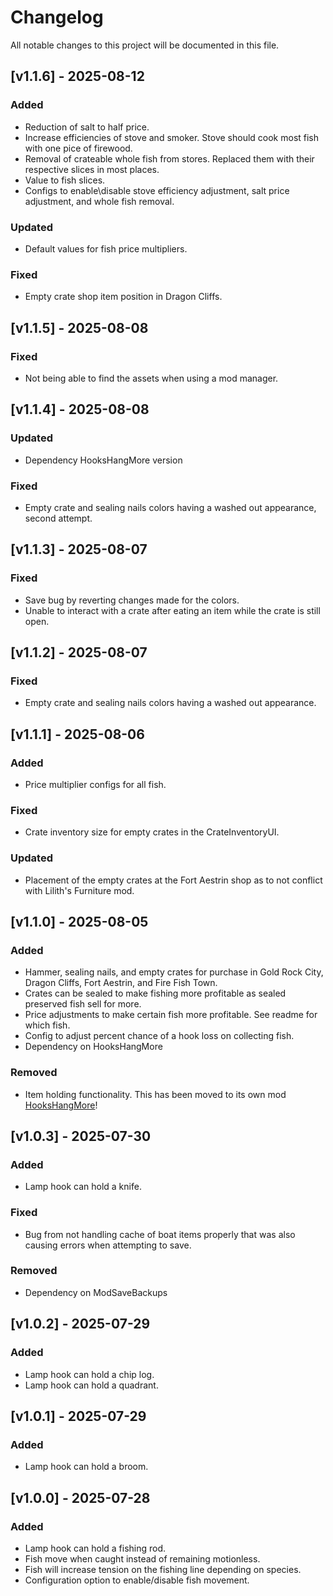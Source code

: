 # Changelog

All notable changes to this project will be documented in this file.

## [v1.1.6] - 2025-08-12

### Added
- Reduction of salt to half price.
- Increase efficiencies of stove and smoker. Stove should cook most fish with one pice of firewood.
- Removal of crateable whole fish from stores. Replaced them with their respective slices in most places.
- Value to fish slices.
- Configs to enable\disable stove efficiency adjustment, salt price adjustment, and whole fish removal.

### Updated
- Default values for fish price multipliers.

### Fixed
- Empty crate shop item position in Dragon Cliffs.

## [v1.1.5] - 2025-08-08

### Fixed
- Not being able to find the assets when using a mod manager.

## [v1.1.4] - 2025-08-08

### Updated
- Dependency HooksHangMore version

### Fixed
- Empty crate and sealing nails colors having a washed out appearance, second attempt.

## [v1.1.3] - 2025-08-07

### Fixed
- Save bug by reverting changes made for the colors.
- Unable to interact with a crate after eating an item while the crate is still open.

## [v1.1.2] - 2025-08-07

### Fixed
- Empty crate and sealing nails colors having a washed out appearance.

## [v1.1.1] - 2025-08-06

### Added
- Price multiplier configs for all fish.

### Fixed
- Crate inventory size for empty crates in the CrateInventoryUI.

### Updated
- Placement of the empty crates at the Fort Aestrin shop as to not conflict with Lilith's Furniture mod.

## [v1.1.0] - 2025-08-05

### Added
- Hammer, sealing nails, and empty crates for purchase in Gold Rock City, Dragon Cliffs, Fort Aestrin, and Fire Fish Town.
- Crates can be sealed to make fishing more profitable as sealed preserved fish sell for more.
- Price adjustments to make certain fish more profitable. See readme for which fish.
- Config to adjust percent chance of a hook loss on collecting fish.
- Dependency on HooksHangMore

### Removed
- Item holding functionality. This has been moved to its own mod [HooksHangMore](https://github.com/bryon82/SailwindHooksHangMore)!

## [v1.0.3] - 2025-07-30

### Added
- Lamp hook can hold a knife.

### Fixed
- Bug from not handling cache of boat items properly that was also causing errors when attempting to save.

### Removed
- Dependency on ModSaveBackups

## [v1.0.2] - 2025-07-29

### Added
- Lamp hook can hold a chip log.
- Lamp hook can hold a quadrant.

## [v1.0.1] - 2025-07-29

### Added
- Lamp hook can hold a broom.

## [v1.0.0] - 2025-07-28

### Added
- Lamp hook can hold a fishing rod.
- Fish move when caught instead of remaining motionless.
- Fish will increase tension on the fishing line depending on species.
- Configuration option to enable/disable fish movement.
